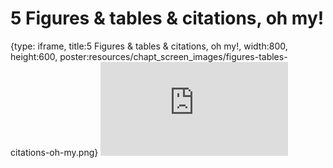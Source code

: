 # 5 Figures & tables & citations, oh my!
 
{type: iframe, title:5 Figures & tables & citations, oh my!, width:800, height:600, poster:resources/chapt_screen_images/figures-tables-citations-oh-my.png}
![](https://hutchdatascience.org/Overleaf_Tutorial/no_toc/figures-tables-citations-oh-my.html)
 

 
